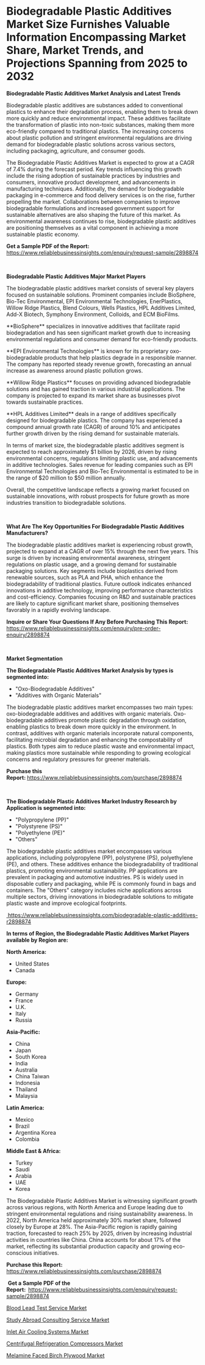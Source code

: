 <p><h1>Biodegradable Plastic Additives Market Size Furnishes Valuable Information Encompassing Market Share, Market Trends, and Projections Spanning from 2025 to 2032</h1></p><p><strong>Biodegradable Plastic Additives Market Analysis and Latest Trends</strong></p>
<p><p>Biodegradable plastic additives are substances added to conventional plastics to enhance their degradation process, enabling them to break down more quickly and reduce environmental impact. These additives facilitate the transformation of plastic into non-toxic substances, making them more eco-friendly compared to traditional plastics. The increasing concerns about plastic pollution and stringent environmental regulations are driving demand for biodegradable plastic solutions across various sectors, including packaging, agriculture, and consumer goods.</p><p>The Biodegradable Plastic Additives Market is expected to grow at a CAGR of 7.4% during the forecast period. Key trends influencing this growth include the rising adoption of sustainable practices by industries and consumers, innovative product development, and advancements in manufacturing techniques. Additionally, the demand for biodegradable packaging in e-commerce and food delivery services is on the rise, further propelling the market. Collaborations between companies to improve biodegradable formulations and increased government support for sustainable alternatives are also shaping the future of this market. As environmental awareness continues to rise, biodegradable plastic additives are positioning themselves as a vital component in achieving a more sustainable plastic economy.</p></p>
<p><strong>Get a Sample PDF of the Report:&nbsp;</strong> <a href="https://www.reliablebusinessinsights.com/enquiry/request-sample/2898874?utm_campaign=84&utm_medium=2&utm_source=Github&utm_content=ia&utm_term=15032025&utm_id=biodegradable-plastic-additives">https://www.reliablebusinessinsights.com/enquiry/request-sample/2898874</a></p>
<p>&nbsp;</p>
<p><strong>Biodegradable Plastic Additives Major Market Players</strong></p>
<p><p>The biodegradable plastic additives market consists of several key players focused on sustainable solutions. Prominent companies include BioSphere, Bio-Tec Environmental, EPI Environmental Technologies, EnerPlastics, Willow Ridge Plastics, Blend Colours, Wells Plastics, HPL Additives Limited, Add-X Biotech, Symphony Environment, Colloids, and ECM BioFilms.</p><p>**BioSphere** specializes in innovative additives that facilitate rapid biodegradation and has seen significant market growth due to increasing environmental regulations and consumer demand for eco-friendly products.</p><p>**EPI Environmental Technologies** is known for its proprietary oxo-biodegradable products that help plastics degrade in a responsible manner. The company has reported steady revenue growth, forecasting an annual increase as awareness around plastic pollution grows.</p><p>**Willow Ridge Plastics** focuses on providing advanced biodegradable solutions and has gained traction in various industrial applications. The company is projected to expand its market share as businesses pivot towards sustainable practices.</p><p>**HPL Additives Limited** deals in a range of additives specifically designed for biodegradable plastics. The company has experienced a compound annual growth rate (CAGR) of around 10% and anticipates further growth driven by the rising demand for sustainable materials.</p><p>In terms of market size, the biodegradable plastic additives segment is expected to reach approximately $1 billion by 2026, driven by rising environmental concerns, regulations limiting plastic use, and advancements in additive technologies. Sales revenue for leading companies such as EPI Environmental Technologies and Bio-Tec Environmental is estimated to be in the range of $20 million to $50 million annually.</p><p>Overall, the competitive landscape reflects a growing market focused on sustainable innovations, with robust prospects for future growth as more industries transition to biodegradable solutions.</p></p>
<p>&nbsp;</p>
<p><strong>What Are The Key Opportunities For Biodegradable Plastic Additives Manufacturers?</strong></p>
<p><p>The biodegradable plastic additives market is experiencing robust growth, projected to expand at a CAGR of over 15% through the next five years. This surge is driven by increasing environmental awareness, stringent regulations on plastic usage, and a growing demand for sustainable packaging solutions. Key segments include bioplastics derived from renewable sources, such as PLA and PHA, which enhance the biodegradability of traditional plastics. Future outlook indicates enhanced innovations in additive technology, improving performance characteristics and cost-efficiency. Companies focusing on R&D and sustainable practices are likely to capture significant market share, positioning themselves favorably in a rapidly evolving landscape.</p></p>
<p><strong>Inquire or Share Your Questions If Any Before Purchasing This Report:</strong> <a href="https://www.reliablebusinessinsights.com/enquiry/pre-order-enquiry/2898874?utm_campaign=84&utm_medium=2&utm_source=Github&utm_content=ia&utm_term=15032025&utm_id=biodegradable-plastic-additives">https://www.reliablebusinessinsights.com/enquiry/pre-order-enquiry/2898874</a></p>
<p>&nbsp;</p>
<p><strong>Market Segmentation</strong></p>
<p><strong>The Biodegradable Plastic Additives Market Analysis by types is segmented into:</strong></p>
<p><ul><li>"Oxo-Biodegradable Additives"</li><li>"Additives with Organic Materials"</li></ul></p>
<p><p>The biodegradable plastic additives market encompasses two main types: oxo-biodegradable additives and additives with organic materials. Oxo-biodegradable additives promote plastic degradation through oxidation, enabling plastics to break down more quickly in the environment. In contrast, additives with organic materials incorporate natural components, facilitating microbial degradation and enhancing the compostability of plastics. Both types aim to reduce plastic waste and environmental impact, making plastics more sustainable while responding to growing ecological concerns and regulatory pressures for greener materials.</p></p>
<p><strong>Purchase this Report:&nbsp;</strong><a href="https://www.reliablebusinessinsights.com/purchase/2898874?utm_campaign=84&utm_medium=2&utm_source=Github&utm_content=ia&utm_term=15032025&utm_id=biodegradable-plastic-additives">https://www.reliablebusinessinsights.com/purchase/2898874</a></p>
<p>&nbsp;</p>
<p><strong>The Biodegradable Plastic Additives Market Industry Research by Application is segmented into:</strong></p>
<p><ul><li>"Polypropylene (PP)"</li><li>"Polystyrene (PS)"</li><li>"Polyethylene (PE)"</li><li>"Others"</li></ul></p>
<p><p>The biodegradable plastic additives market encompasses various applications, including polypropylene (PP), polystyrene (PS), polyethylene (PE), and others. These additives enhance the biodegradability of traditional plastics, promoting environmental sustainability. PP applications are prevalent in packaging and automotive industries. PS is widely used in disposable cutlery and packaging, while PE is commonly found in bags and containers. The "Others" category includes niche applications across multiple sectors, driving innovations in biodegradable solutions to mitigate plastic waste and improve ecological footprints.</p></p>
<p><a href="https://www.reliablebusinessinsights.com/biodegradable-plastic-additives-r2898874?utm_campaign=84&utm_medium=2&utm_source=Github&utm_content=ia&utm_term=15032025&utm_id=biodegradable-plastic-additives">&nbsp;https://www.reliablebusinessinsights.com/biodegradable-plastic-additives-r2898874</a></p>
<p><strong>In terms of Region, the Biodegradable Plastic Additives Market Players available by Region are:</strong></p>
<p>
    <p> <strong> North America: </strong>
        <ul>
            <li>United States</li>
            <li>Canada</li>
        </ul>
        </p> 
    <p> <strong> Europe: </strong>
        <ul>
            <li>Germany</li>
            <li>France</li>
            <li>U.K.</li>
            <li>Italy</li>
            <li>Russia</li>
        </ul>
        </p> 
    <p> <strong> Asia-Pacific: </strong>
        <ul>
            <li>China</li>
            <li>Japan</li>
            <li>South Korea</li>
            <li>India</li>
            <li>Australia</li>
            <li>China Taiwan</li>
            <li>Indonesia</li>
            <li>Thailand</li>
            <li>Malaysia</li>
        </ul>
        </p> 
    <p> <strong> Latin America: </strong>
        <ul>
            <li>Mexico</li>
            <li>Brazil</li>
            <li>Argentina Korea</li>
            <li>Colombia</li>
        </ul>
        </p> 
    <p> <strong> Middle East & Africa: </strong>
        <ul>
            <li>Turkey</li>
            <li>Saudi</li>
            <li>Arabia</li>
            <li>UAE</li>
            <li>Korea</li>
        </ul>
    </p>
    </p>
<p><p>The Biodegradable Plastic Additives Market is witnessing significant growth across various regions, with North America and Europe leading due to stringent environmental regulations and rising sustainability awareness. In 2022, North America held approximately 30% market share, followed closely by Europe at 28%. The Asia-Pacific region is rapidly gaining traction, forecasted to reach 25% by 2025, driven by increasing industrial activities in countries like China. China accounts for about 17% of the market, reflecting its substantial production capacity and growing eco-conscious initiatives.</p></p>
<p><strong>Purchase this Report: </strong><a href="https://www.reliablebusinessinsights.com/purchase/2898874?utm_campaign=84&utm_medium=2&utm_source=Github&utm_content=ia&utm_term=15032025&utm_id=biodegradable-plastic-additives">https://www.reliablebusinessinsights.com/purchase/2898874</a></p>
<p>&nbsp;<strong>Get a Sample PDF of the Report:&nbsp;&nbsp;</strong><a href="https://www.reliablebusinessinsights.com/enquiry/request-sample/2898874?utm_campaign=84&utm_medium=2&utm_source=Github&utm_content=ia&utm_term=15032025&utm_id=biodegradable-plastic-additives">https://www.reliablebusinessinsights.com/enquiry/request-sample/2898874</a></p>
<p><strong></strong></p>
<p><p><a href="https://github.com/ummulmzu/Market-Research-Report-List-1/blob/main/blood-lead-test-service-market.md?utm_campaign=84&utm_medium=2&utm_source=Github&utm_content=ia&utm_term=15032025&utm_id=biodegradable-plastic-additives">Blood Lead Test Service Market</a></p><p><a href="https://github.com/kecixayaab/Market-Research-Report-List-1/blob/main/study-abroad-consulting-service-market.md?utm_campaign=84&utm_medium=2&utm_source=Github&utm_content=ia&utm_term=15032025&utm_id=biodegradable-plastic-additives">Study Abroad Consulting Service Market</a></p><p><a href="https://github.com/gilerzelko7a/Market-Research-Report-List-1/blob/main/inlet-air-cooling-systems-market.md?utm_campaign=84&utm_medium=2&utm_source=Github&utm_content=ia&utm_term=15032025&utm_id=biodegradable-plastic-additives">Inlet Air Cooling Systems Market</a></p><p><a href="https://github.com/nwokechock6s/Market-Research-Report-List-1/blob/main/centrifugal-refrigeration-compressors-market.md?utm_campaign=84&utm_medium=2&utm_source=Github&utm_content=ia&utm_term=15032025&utm_id=biodegradable-plastic-additives">Centrifugal Refrigeration Compressors Market</a></p><p><a href="https://github.com/sentoljinqiu/Market-Research-Report-List-1/blob/main/melamine-faced-birch-plywood-market.md?utm_campaign=84&utm_medium=2&utm_source=Github&utm_content=ia&utm_term=15032025&utm_id=biodegradable-plastic-additives">Melamine Faced Birch Plywood Market</a></p></p>